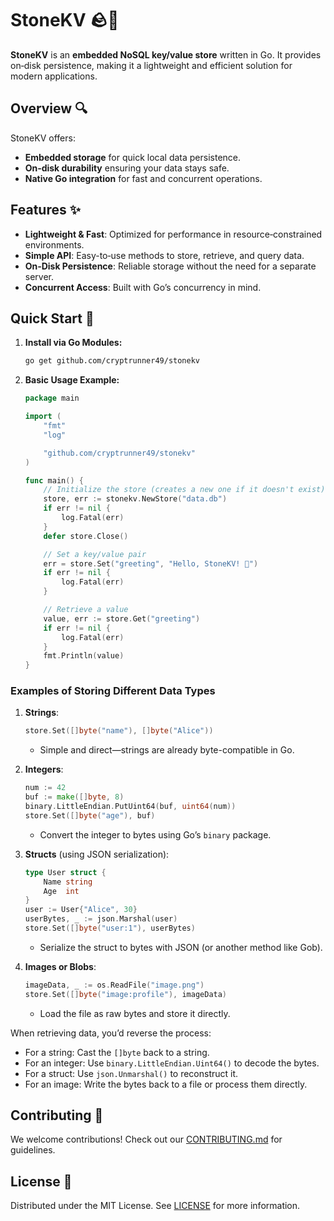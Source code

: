 # StoneKV 🪨🚀

**StoneKV** is an **embedded NoSQL key/value store** written in Go. It provides on‑disk persistence, making it a lightweight and efficient solution for modern applications.

## Overview 🔍

StoneKV offers:

- **Embedded storage** for quick local data persistence.
- **On‑disk durability** ensuring your data stays safe.
- **Native Go integration** for fast and concurrent operations.

## Features ✨

- **Lightweight & Fast**: Optimized for performance in resource‑constrained environments.
- **Simple API**: Easy-to‑use methods to store, retrieve, and query data.
- **On‑Disk Persistence**: Reliable storage without the need for a separate server.
- **Concurrent Access**: Built with Go’s concurrency in mind.

## Quick Start 🚀

1. **Install via Go Modules:**

   ```bash
   go get github.com/cryptrunner49/stonekv
   ```  

2. **Basic Usage Example:**

   ```go
   package main  

   import (
       "fmt"
       "log"

       "github.com/cryptrunner49/stonekv"
   )

   func main() {
       // Initialize the store (creates a new one if it doesn't exist)
       store, err := stonekv.NewStore("data.db")
       if err != nil {
           log.Fatal(err)
       }
       defer store.Close()

       // Set a key/value pair
       err = store.Set("greeting", "Hello, StoneKV! 👋")
       if err != nil {
           log.Fatal(err)
       }

       // Retrieve a value
       value, err := store.Get("greeting")
       if err != nil {
           log.Fatal(err)
       }
       fmt.Println(value)
   }
   ```

### Examples of Storing Different Data Types

1. **Strings**:

   ```go
   store.Set([]byte("name"), []byte("Alice"))
   ```

   - Simple and direct—strings are already byte-compatible in Go.

2. **Integers**:

   ```go
   num := 42
   buf := make([]byte, 8)
   binary.LittleEndian.PutUint64(buf, uint64(num))
   store.Set([]byte("age"), buf)
   ```

   - Convert the integer to bytes using Go’s `binary` package.

3. **Structs** (using JSON serialization):

   ```go
   type User struct {
       Name string
       Age  int
   }
   user := User{"Alice", 30}
   userBytes, _ := json.Marshal(user)
   store.Set([]byte("user:1"), userBytes)
   ```

   - Serialize the struct to bytes with JSON (or another method like Gob).

4. **Images or Blobs**:

   ```go
   imageData, _ := os.ReadFile("image.png")
   store.Set([]byte("image:profile"), imageData)
   ```

   - Load the file as raw bytes and store it directly.

When retrieving data, you’d reverse the process:

- For a string: Cast the `[]byte` back to a string.
- For an integer: Use `binary.LittleEndian.Uint64()` to decode the bytes.
- For a struct: Use `json.Unmarshal()` to reconstruct it.
- For an image: Write the bytes back to a file or process them directly.

## Contributing 🤝

We welcome contributions! Check out our [CONTRIBUTING.md](./CONTRIBUTING.md) for guidelines.

## License 📜

Distributed under the MIT License. See [LICENSE](./LICENSE) for more information.
